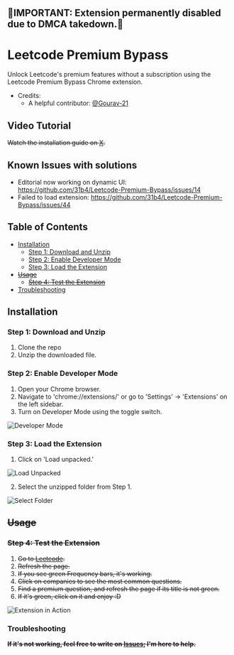## 🚨IMPORTANT: Extension permanently disabled due to DMCA takedown.🚨

# Leetcode Premium Bypass

Unlock Leetcode's premium features without a subscription using the Leetcode Premium Bypass Chrome extension.

- Credits: 
    - A helpful contributor: [@Gourav-21](https://github.com/Gourav-21)
## Video Tutorial
~~Watch the installation guide on [X](https://twitter.com/31b4_/status/1748694097433395416).~~

## Known Issues with solutions
- Editorial now working on dynamic UI: https://github.com/31b4/Leetcode-Premium-Bypass/issues/14
- Failed to load extension: https://github.com/31b4/Leetcode-Premium-Bypass/issues/44

## Table of Contents
- [Installation](#installation)
    - [Step 1: Download and Unzip](#step-1-download-and-unzip)
    - [Step 2: Enable Developer Mode](#step-2-enable-developer-mode)
    - [Step 3: Load the Extension](#step-3-load-the-extension)
- ~~[Usage](#usage)~~
    - ~~[Step 4: Test the Extension](#step-4-test-the-extension)~~
- [Troubleshooting](#troubleshooting)

## Installation

### Step 1: Download and Unzip

1. Clone the repo
2. Unzip the downloaded file.

### Step 2: Enable Developer Mode

1. Open your Chrome browser.
2. Navigate to 'chrome://extensions/' or go to 'Settings' -> 'Extensions' on the left sidebar.
3. Turn on Developer Mode using the toggle switch.

![Developer Mode](https://github.com/31b4/Leetcode-Premium-Bypass/assets/75566095/951ffb80-fa25-43ad-a211-d0bdf250606f)

### Step 3: Load the Extension

1. Click on 'Load unpacked.'

![Load Unpacked](https://github.com/31b4/Leetcode-Premium-Bypass/assets/75566095/3732c9af-b928-46d2-89a0-e0be17c46169)

2. Select the unzipped folder from Step 1.

![Select Folder](https://github.com/31b4/Leetcode-Premium-Bypass/assets/75566095/d55e46a0-510e-4090-9844-321a07e99154)

## ~~Usage~~

### ~~Step 4: Test the Extension~~

1. ~~Go to [Leetcode](https://leetcode.com/problemset/all/).~~
2. ~~Refresh the page.~~
3. ~~If you see green Frequency bars, it's working.~~
4. ~~Click on companies to see the most common questions.~~
5. ~~Find a premium question, and refresh the page if its title is not green.~~
6. ~~If it's green, click on it and enjoy :D~~

![Extension in Action](https://github.com/31b4/Leetcode-Premium-Bypass/assets/75566095/e4d41e19-af43-4c3c-9476-256a5ab7e159)
### Troubleshooting
~~**If it's not working, feel free to write on [Issues](https://github.com/31b4/Leetcode-Premium-Bypass/issues); I'm here to help.**~~
